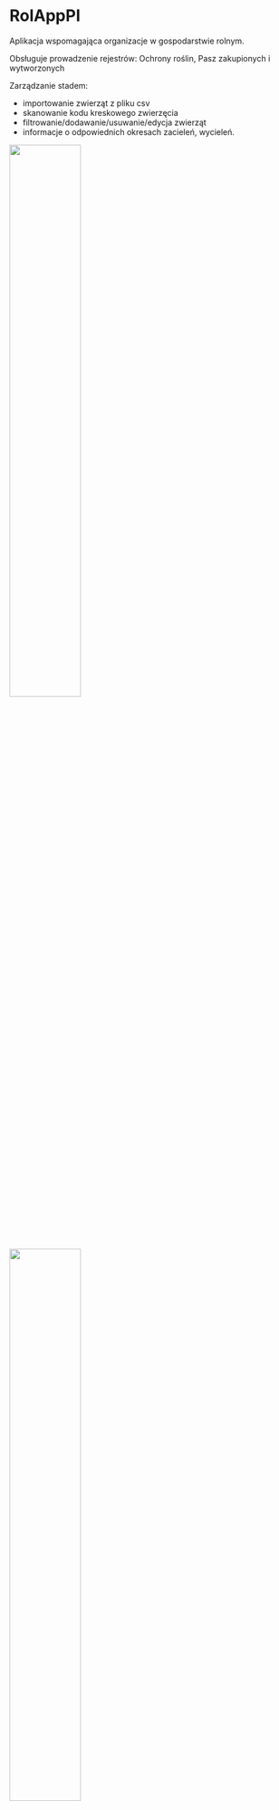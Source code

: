 # RolAppPI
Aplikacja wspomagająca organizacje w gospodarstwie rolnym.

Obsługuje prowadzenie rejestrów: Ochrony roślin, Pasz zakupionych i wytworzonych

Zarządzanie stadem:
- importowanie zwierząt z pliku csv
- skanowanie kodu kreskowego zwierzęcia
- filtrowanie/dodawanie/usuwanie/edycja zwierząt
- informacje o odpowiednich okresach zacieleń, wycieleń.


<img src="https://user-images.githubusercontent.com/39803720/211598668-08414b35-c178-4700-9e0e-9cbe1fb82dd7.jpg" width=50% height=50%>
<img src="https://user-images.githubusercontent.com/39803720/211599584-2b995dd5-2482-46a0-acc8-6dec25ad3493.jpg" width=50% height=50%>
<img src="https://user-images.githubusercontent.com/39803720/211601539-69fa301b-ea91-43ae-be60-cbffbf911d27.jpg" width=50% height=50%>
<img src="https://user-images.githubusercontent.com/39803720/211601611-d3ac494e-d4ef-4026-9f25-076479d4d382.jpg" width=50% height=50%>
<img src="https://user-images.githubusercontent.com/39803720/211602646-bef349d4-f7d7-4426-94c9-29587f6cbe1c.jpg" width=50% height=50%>
<img src="https://user-images.githubusercontent.com/39803720/211602705-eedeef58-9b53-4158-9918-9b291b4476e1.jpg" width=50% height=50%>
<img src="https://user-images.githubusercontent.com/39803720/211602907-3e86d327-0273-420f-b690-4f1c02fe624e.jpg" width=50% height=50%>

